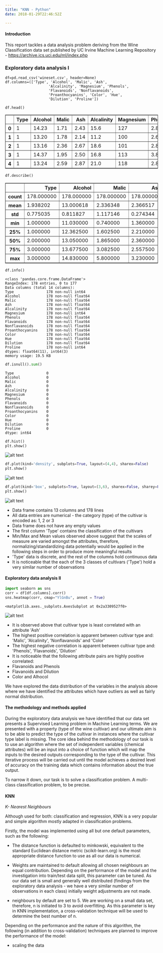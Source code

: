 ```yaml
---
title: "KNN - Python"
date: 2018-01-29T22:46:52Z

---
```


#### Introduction
	
	
This report tackles a data analysis problem deriving from the Wine Classification data set published by UC Irvine Machine Learning Repository - https://archive.ics.uci.edu/ml/index.php


### Exploratory data analysis I

```
df=pd.read_csv('wineset.csv', header=None)
df.columns=(['Type', 'Alcohol', 'Malic', 'Ash', 
                    'Alcalinity', 'Magnesium', 'Phenols', 
                    'Flavanoids', 'Nonflavanoids',
                    'Proanthocyanins', 'Color', 'Hue', 
                    'Dilution', 'Proline'])
```


```
df.head()
```

<div>
<style>
    .dataframe thead tr:only-child th {
        text-align: right;
    }

    .dataframe thead th {
        text-align: left;
    }

    .dataframe tbody tr th {
        vertical-align: top;
    }
</style>
<table border="1" class="dataframe">
  <thead>
    <tr style="text-align: right;">
      <th></th>
      <th>Type</th>
      <th>Alcohol</th>
      <th>Malic</th>
      <th>Ash</th>
      <th>Alcalinity</th>
      <th>Magnesium</th>
      <th>Phenols</th>
      <th>Flavanoids</th>
      <th>Nonflavanoids</th>
      <th>Proanthocyanins</th>
      <th>Color</th>
      <th>Hue</th>
      <th>Dilution</th>
      <th>Proline</th>
    </tr>
  </thead>
  <tbody>
    <tr>
      <th>0</th>
      <td>1</td>
      <td>14.23</td>
      <td>1.71</td>
      <td>2.43</td>
      <td>15.6</td>
      <td>127</td>
      <td>2.80</td>
      <td>3.06</td>
      <td>0.28</td>
      <td>2.29</td>
      <td>5.64</td>
      <td>1.04</td>
      <td>3.92</td>
      <td>1065</td>
    </tr>
    <tr>
      <th>1</th>
      <td>1</td>
      <td>13.20</td>
      <td>1.78</td>
      <td>2.14</td>
      <td>11.2</td>
      <td>100</td>
      <td>2.65</td>
      <td>2.76</td>
      <td>0.26</td>
      <td>1.28</td>
      <td>4.38</td>
      <td>1.05</td>
      <td>3.40</td>
      <td>1050</td>
    </tr>
    <tr>
      <th>2</th>
      <td>1</td>
      <td>13.16</td>
      <td>2.36</td>
      <td>2.67</td>
      <td>18.6</td>
      <td>101</td>
      <td>2.80</td>
      <td>3.24</td>
      <td>0.30</td>
      <td>2.81</td>
      <td>5.68</td>
      <td>1.03</td>
      <td>3.17</td>
      <td>1185</td>
    </tr>
    <tr>
      <th>3</th>
      <td>1</td>
      <td>14.37</td>
      <td>1.95</td>
      <td>2.50</td>
      <td>16.8</td>
      <td>113</td>
      <td>3.85</td>
      <td>3.49</td>
      <td>0.24</td>
      <td>2.18</td>
      <td>7.80</td>
      <td>0.86</td>
      <td>3.45</td>
      <td>1480</td>
    </tr>
    <tr>
      <th>4</th>
      <td>1</td>
      <td>13.24</td>
      <td>2.59</td>
      <td>2.87</td>
      <td>21.0</td>
      <td>118</td>
      <td>2.80</td>
      <td>2.69</td>
      <td>0.39</td>
      <td>1.82</td>
      <td>4.32</td>
      <td>1.04</td>
      <td>2.93</td>
      <td>735</td>
    </tr>
  </tbody>
</table>
</div>




```python
df.describe()
```


<div>
<style>
    .dataframe thead tr:only-child th {
        text-align: right;
    }

    .dataframe thead th {
        text-align: left;
    }

    .dataframe tbody tr th {
        vertical-align: top;
    }
</style>
<table border="1" class="dataframe">
  <thead>
    <tr style="text-align: right;">
      <th></th>
      <th>Type</th>
      <th>Alcohol</th>
      <th>Malic</th>
      <th>Ash</th>
      <th>Alcalinity</th>
      <th>Magnesium</th>
      <th>Phenols</th>
      <th>Flavanoids</th>
      <th>Nonflavanoids</th>
      <th>Proanthocyanins</th>
      <th>Color</th>
      <th>Hue</th>
      <th>Dilution</th>
      <th>Proline</th>
    </tr>
  </thead>
  <tbody>
    <tr>
      <th>count</th>
      <td>178.000000</td>
      <td>178.000000</td>
      <td>178.000000</td>
      <td>178.000000</td>
      <td>178.000000</td>
      <td>178.000000</td>
      <td>178.000000</td>
      <td>178.000000</td>
      <td>178.000000</td>
      <td>178.000000</td>
      <td>178.000000</td>
      <td>178.000000</td>
      <td>178.000000</td>
      <td>178.000000</td>
    </tr>
    <tr>
      <th>mean</th>
      <td>1.938202</td>
      <td>13.000618</td>
      <td>2.336348</td>
      <td>2.366517</td>
      <td>19.494944</td>
      <td>99.741573</td>
      <td>2.295112</td>
      <td>2.029270</td>
      <td>0.361854</td>
      <td>1.590899</td>
      <td>5.058090</td>
      <td>0.957449</td>
      <td>2.611685</td>
      <td>746.893258</td>
    </tr>
    <tr>
      <th>std</th>
      <td>0.775035</td>
      <td>0.811827</td>
      <td>1.117146</td>
      <td>0.274344</td>
      <td>3.339564</td>
      <td>14.282484</td>
      <td>0.625851</td>
      <td>0.998859</td>
      <td>0.124453</td>
      <td>0.572359</td>
      <td>2.318286</td>
      <td>0.228572</td>
      <td>0.709990</td>
      <td>314.907474</td>
    </tr>
    <tr>
      <th>min</th>
      <td>1.000000</td>
      <td>11.030000</td>
      <td>0.740000</td>
      <td>1.360000</td>
      <td>10.600000</td>
      <td>70.000000</td>
      <td>0.980000</td>
      <td>0.340000</td>
      <td>0.130000</td>
      <td>0.410000</td>
      <td>1.280000</td>
      <td>0.480000</td>
      <td>1.270000</td>
      <td>278.000000</td>
    </tr>
    <tr>
      <th>25%</th>
      <td>1.000000</td>
      <td>12.362500</td>
      <td>1.602500</td>
      <td>2.210000</td>
      <td>17.200000</td>
      <td>88.000000</td>
      <td>1.742500</td>
      <td>1.205000</td>
      <td>0.270000</td>
      <td>1.250000</td>
      <td>3.220000</td>
      <td>0.782500</td>
      <td>1.937500</td>
      <td>500.500000</td>
    </tr>
    <tr>
      <th>50%</th>
      <td>2.000000</td>
      <td>13.050000</td>
      <td>1.865000</td>
      <td>2.360000</td>
      <td>19.500000</td>
      <td>98.000000</td>
      <td>2.355000</td>
      <td>2.135000</td>
      <td>0.340000</td>
      <td>1.555000</td>
      <td>4.690000</td>
      <td>0.965000</td>
      <td>2.780000</td>
      <td>673.500000</td>
    </tr>
    <tr>
      <th>75%</th>
      <td>3.000000</td>
      <td>13.677500</td>
      <td>3.082500</td>
      <td>2.557500</td>
      <td>21.500000</td>
      <td>107.000000</td>
      <td>2.800000</td>
      <td>2.875000</td>
      <td>0.437500</td>
      <td>1.950000</td>
      <td>6.200000</td>
      <td>1.120000</td>
      <td>3.170000</td>
      <td>985.000000</td>
    </tr>
    <tr>
      <th>max</th>
      <td>3.000000</td>
      <td>14.830000</td>
      <td>5.800000</td>
      <td>3.230000</td>
      <td>30.000000</td>
      <td>162.000000</td>
      <td>3.880000</td>
      <td>5.080000</td>
      <td>0.660000</td>
      <td>3.580000</td>
      <td>13.000000</td>
      <td>1.710000</td>
      <td>4.000000</td>
      <td>1680.000000</td>
    </tr>
  </tbody>
</table>
</div>




```python
df.info()
```

    <class 'pandas.core.frame.DataFrame'>
    RangeIndex: 178 entries, 0 to 177
    Data columns (total 14 columns):
    Type               178 non-null int64
    Alcohol            178 non-null float64
    Malic              178 non-null float64
    Ash                178 non-null float64
    Alcalinity         178 non-null float64
    Magnesium          178 non-null int64
    Phenols            178 non-null float64
    Flavanoids         178 non-null float64
    Nonflavanoids      178 non-null float64
    Proanthocyanins    178 non-null float64
    Color              178 non-null float64
    Hue                178 non-null float64
    Dilution           178 non-null float64
    Proline            178 non-null int64
    dtypes: float64(11), int64(3)
    memory usage: 19.5 KB
    


```python
df.isnull().sum()
```




    Type               0
    Alcohol            0
    Malic              0
    Ash                0
    Alcalinity         0
    Magnesium          0
    Phenols            0
    Flavanoids         0
    Nonflavanoids      0
    Proanthocyanins    0
    Color              0
    Hue                0
    Dilution           0
    Proline            0
    dtype: int64




```python
df.hist()
plt.show()
```


![alt text](/images/output_8_0.png)



```python
df.plot(kind='density', subplots=True, layout=(4,4), sharex=False)
plt.show()
```


![alt text](/images/output_9_0.png)



```python
df.plot(kind='box', subplots=True, layout=(3,6), sharex=False, sharey=False)
plt.show()
```


![alt text](/images/output_10_0.png)




* Data frame contains 13 columns and 178 lines
* All data entries are numerical - the category (type) of the cultivar is encoded as: 1, 2 or 3
* Data frame does not have any empty values 
* The first column 'Type' contains the classification of the cultivars
* Min/Max and Mean values observed above suggest that the scales of measure are varied amongst the attributes, therefore, normalizing/standardizing data potentially would be applied in the following steps in order to produce more meaningful results
* 'Type' data is discrete, and the rest of the columns hold continuous data
* It is noticeable that the each of the 3 classes of cultivars ('Type') hold a very similar number of observations



#### Exploratory data analysis II



```python
import seaborn as sns
corr = df[df.columns].corr()
sns.heatmap(corr, cmap="YlGnBu", annot = True)
```




    <matplotlib.axes._subplots.AxesSubplot at 0x2a3309527f0>




![alt text](/images/output_11_1.png)




* It is observed above that cultivar type is least correlated with an attribute 'Ash'
* The highest positive correlation is apparent between cultivar type and: 'Malic', 'Alcalinity', 'Nonflavanoids' and 'Color'
* The highest negative correlation is apparent between cultivar type and: 'Phenols', 'Flavanoids', 'Dilution' 
* It is noticeable that the following attribute pairs are highly positive correlated: 
* Flavanoids and Phenols
* Flavanoids and Dilution
* Color and Alhocol

We have explored the data distribution of the variables in the analysis above where we have identified the attributes which have outliers as well as fairly normal distribution. 




#### The methodology and methods applied

During the exploratory data analysis we have identified that our data set presents a Supervised Learning problem in Machine Learning terms. We are presented with a property (type of the wine cultivar) and our ultimate aim is to be able to predict the type of the cultivar in instances where the cultivar type label is missing. The core idea behind the methodology of our task is to use an algorithm where the set of independent variables (chemical attributes) will be an input into a choice of function which will map the inputs to the desired outputs corresponding to the type of the cultivar. This iterative process will be carried out until the model achieves a desired level of accuracy on the training data which contains information about the true output.  

To narrow it down, our task is to solve a classification problem. A multi-class classification problem, to be precise.


#### KNN


*K- Nearest Neighbours*



Although used for both: classification and regression, KNN is a very popular and simple algorithm mostly adapted in classification problems.

Firstly, the model was implemented using all but one default parameters, such as the following:

* The distance function is defaulted to minkowski, equivalent to the standard Euclidean distance metric (scikit-learn.org) is the most appropriate distance function to use as all our data is numerical.

* Weights are maintained to default allowing all chosen neighbours an equal contribution. Depending on the performance of the model and the investigation into train/test data split, this parameter can be tuned. As our data set is small and generally well distributed (findings from the exploratory data analysis - we have a very similar number of observations in each class) initially weight adjustments are not made.  

* neighbours by default are set to 5. We are working on a small data set, therefore, n is initiated to 3 to avoid overfitting. As this parameter is key in KNN implementation, a cross-validation technique will be used to determine the best number of n. 

Depending on the performance and the nature of this algorithm, the following (in addition to cross-validation) techniques are planned to improve the performance of the model:

* scaling the data 

